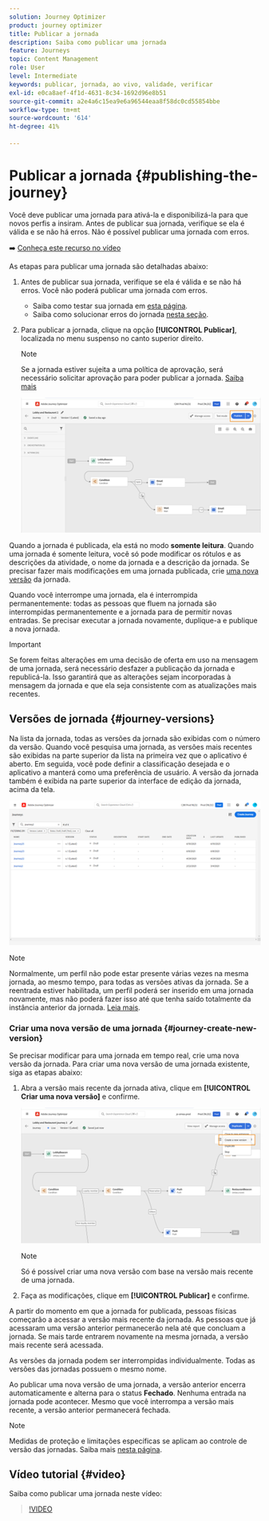 ```yaml
---
solution: Journey Optimizer
product: journey optimizer
title: Publicar a jornada
description: Saiba como publicar uma jornada
feature: Journeys
topic: Content Management
role: User
level: Intermediate
keywords: publicar, jornada, ao vivo, validade, verificar
exl-id: e0ca8aef-4f1d-4631-8c34-1692d96e8b51
source-git-commit: a2e4a6c15ea9e6a96544eaa8f58dc0cd55854bbe
workflow-type: tm+mt
source-wordcount: '614'
ht-degree: 41%

---
```


# Publicar a jornada {#publishing-the-journey}

Você deve publicar uma jornada para ativá-la e disponibilizá-la para que novos perfis a insiram. Antes de publicar sua jornada, verifique se ela é válida e se não há erros. Não é possível publicar uma jornada com erros.

➡️ [Conheça este recurso no vídeo](#video)

As etapas para publicar uma jornada são detalhadas abaixo:

1. Antes de publicar sua jornada, verifique se ela é válida e se não há erros. Você não poderá publicar uma jornada com erros.

   * Saiba como testar sua jornada em [esta página](testing-the-journey.md).
   * Saiba como solucionar erros do jornada [nesta seção](../building-journeys/troubleshooting.md#checking-for-errors-before-testing).

1. Para publicar a jornada, clique na opção **[!UICONTROL Publicar]**, localizada no menu suspenso no canto superior direito.

   >[!NOTE]
   >
   > Se a jornada estiver sujeita a uma política de aprovação, será necessário solicitar aprovação para poder publicar a jornada. [Saiba mais](../test-approve/gs-approval.md)


   ![](assets/journeyuc1_18.png)

Quando a jornada é publicada, ela está no modo **somente leitura**. Quando uma jornada é somente leitura, você só pode modificar os rótulos e as descrições da atividade, o nome da jornada e a descrição da jornada. Se precisar fazer mais modificações em uma jornada publicada, crie [uma nova versão](journey-ui.md#journey-versions) da jornada.

Quando você interrompe uma jornada, ela é interrompida permanentemente: todas as pessoas que fluem na jornada são interrompidas permanentemente e a jornada para de permitir novas entradas. Se precisar executar a jornada novamente, duplique-a e publique a nova jornada.


>[!IMPORTANT]
>
>Se forem feitas alterações em uma decisão de oferta em uso na mensagem de uma jornada, será necessário desfazer a publicação da jornada e republicá-la.  Isso garantirá que as alterações sejam incorporadas à mensagem da jornada e que ela seja consistente com as atualizações mais recentes.


## Versões de jornada {#journey-versions}

Na lista da jornada, todas as versões da jornada são exibidas com o número da versão. Quando você pesquisa uma jornada, as versões mais recentes são exibidas na parte superior da lista na primeira vez que o aplicativo é aberto. Em seguida, você pode definir a classificação desejada e o aplicativo a manterá como uma preferência de usuário. A versão da jornada também é exibida na parte superior da interface de edição da jornada, acima da tela.

![](assets/journeyversions1.png)

>[!NOTE]
>
>Normalmente, um perfil não pode estar presente várias vezes na mesma jornada, ao mesmo tempo, para todas as versões ativas da jornada. Se a reentrada estiver habilitada, um perfil poderá ser inserido em uma jornada novamente, mas não poderá fazer isso até que tenha saído totalmente da instância anterior da jornada. [Leia mais](entry-management.md).

### Criar uma nova versão de uma jornada {#journey-create-new-version}

Se precisar modificar para uma jornada em tempo real, crie uma nova versão da jornada. Para criar uma nova versão de uma jornada existente, siga as etapas abaixo:

1. Abra a versão mais recente da jornada ativa, clique em **[!UICONTROL Criar uma nova versão]** e confirme.

   ![](assets/journeyversions2.png)

   >[!NOTE]
   >
   >Só é possível criar uma nova versão com base na versão mais recente de uma jornada.

1. Faça as modificações, clique em **[!UICONTROL Publicar]** e confirme.

A partir do momento em que a jornada for publicada, pessoas físicas começarão a acessar a versão mais recente da jornada. As pessoas que já acessaram uma versão anterior permanecerão nela até que concluam a jornada. Se mais tarde entrarem novamente na mesma jornada, a versão mais recente será acessada.

As versões da jornada podem ser interrompidas individualmente. Todas as versões das jornadas possuem o mesmo nome.

Ao publicar uma nova versão de uma jornada, a versão anterior encerra automaticamente e alterna para o status **Fechado**. Nenhuma entrada na jornada pode acontecer. Mesmo que você interrompa a versão mais recente, a versão anterior permanecerá fechada.


>[!NOTE]
>
>Medidas de proteção e limitações específicas se aplicam ao controle de versão das jornadas. Saiba mais [nesta página](../start/guardrails.md#journey-versions-journey-versions-g).


## Vídeo tutorial {#video}

Saiba como publicar uma jornada neste vídeo:

>[!VIDEO](https://video.tv.adobe.com/v/3427939?quality=12&captions=por_br)